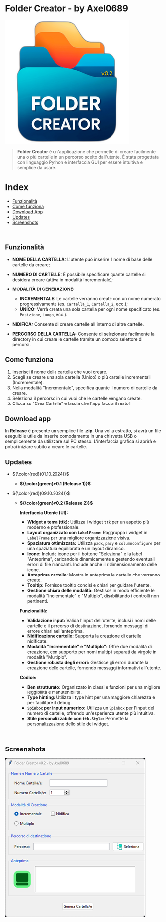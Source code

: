 # Folder Creator - by Axel0689

<p align="left">
  <img src="https://github.com/Axel0689/folder_creator/blob/main/imgs/logo_v02.png", width="400" height="400">
</p>

> **Folder Creator** è un'applicazione che permette di creare facilmente una o più cartelle in un percorso scelto dall'utente. È stata progettata con linguaggio Python e interfaccia GUI per essere intuitiva e semplice da usare.

# Index

- [Funzionalità](#funzionalità)
- [Come funziona](#come-funziona)
- [Download App](#download-app)
- [Updates](#updates)
- [Screenshots](#screenshots)

&nbsp;

## Funzionalità

- **NOME DELLA CARTELLA:** L'utente può inserire il nome di base delle cartelle da creare;

- **NUMERO DI CARTELLE:** È possibile specificare quante cartelle si desidera creare (attiva in modalità Incrementale);

- **MODALITÀ DI GENERAZIONE:**
  - **INCREMENTALE:** Le cartelle verranno create con un nome numerato progressivamente (es. `Cartella_1`, `Cartella_2`, ecc.);
  - **UNICO:** Verrà creata una sola cartella per ogni nome specificato (es. `Posizione`, `Luogo`, ecc.).

- **NIDIFICA:** Consente di creare cartelle all'interno di altre cartelle.

- **PERCORSO DELLA CARTELLA:** Consente di selezionare facilmente la directory in cui creare le cartelle tramite un comodo selettore di percorsi.

## Come funziona

1. Inserisci il nome della cartella che vuoi creare.
2. Scegli se creare una sola cartella (Unico) o più cartelle incrementali (Incrementale).
3. Nella modalità "Incrementale", specifica quante il numero di cartelle da creare.
4. Seleziona il percorso in cui vuoi che le cartelle vengano create.
5. Clicca su "Crea Cartelle" e lascia che l'app faccia il resto!

## Download app

In **Release** è presente un semplice file **.zip**. Una volta estratto, si avrà un file eseguibile utile da inserire comodamente in una chiavetta USB o semplicemente da utilizzare sul PC stesso.
L'interfaccia grafica si aprirà e potrai iniziare subito a creare le cartelle.

## Updates

- ${\color{red}(01.10.2024)}$
  - **${\color{green}v0.1 (Release 1)}$**

- ${\color{red}(09.10.2024)}$
  - **${\color{green}v0.2 (Release 2)}$**
 
    **Interfaccia Utente (UI):**

    * **Widget a tema (ttk):** Utilizza i widget `ttk` per un aspetto più moderno e professionale.
    * **Layout organizzato con `LabelFrame`:** Raggruppa i widget in `LabelFrame` per una migliore organizzazione visiva.
    * **Spaziatura ottimizzata:** Utilizza `padx`, `pady` e `columnconfigure` per una spaziatura equilibrata e un layout dinamico.
    * **Icone:** Include icone per il bottone "Seleziona" e la label "Anteprima", caricandole dinamicamente e gestendo eventuali errori di file mancanti.  Include anche il ridimensionamento delle icone.
    * **Anteprima cartelle:** Mostra in anteprima le cartelle che verranno create.
    * **Tooltip:** Fornisce tooltip concisi e chiari per guidare l'utente.
    * **Gestione chiara delle modalità:** Gestisce in modo efficiente le modalità "Incrementale" e "Multiplo", disabilitando i controlli non pertinenti.

    **Funzionalità:**

    * **Validazione input:**  Valida l'input dell'utente, inclusi i nomi delle cartelle e il percorso di destinazione, fornendo messaggi di errore chiari nell'anteprima.
    * **Nidificazione cartelle:** Supporta la creazione di cartelle nidificate.
    * **Modalità "Incrementale" e "Multiplo":** Offre due modalità di creazione, con supporto per nomi multipli separati da virgole in modalità "Multiplo".
    * **Gestione robusta degli errori:** Gestisce gli errori durante la creazione delle cartelle, fornendo messaggi informativi all'utente.

    **Codice:**

    * **Ben strutturato:**  Organizzato in classi e funzioni per una migliore leggibilità e manutenibilità.
    * **Type hinting:** Utilizza i type hint per una maggiore chiarezza e per facilitare il debug.
    * **`Spinbox` per input numerico:** Utilizza un `Spinbox` per l'input del numero di cartelle, offrendo un'esperienza utente più intuitiva.
    * **Stile personalizzabile con `ttk.Style`:**  Permette la personalizzazione dello stile dei widget.


&nbsp;

## Screenshots

<p align="left">
  <img src="https://github.com/Axel0689/folder_creator/blob/main/screenshots/screenshot_v02.png">
</p>

